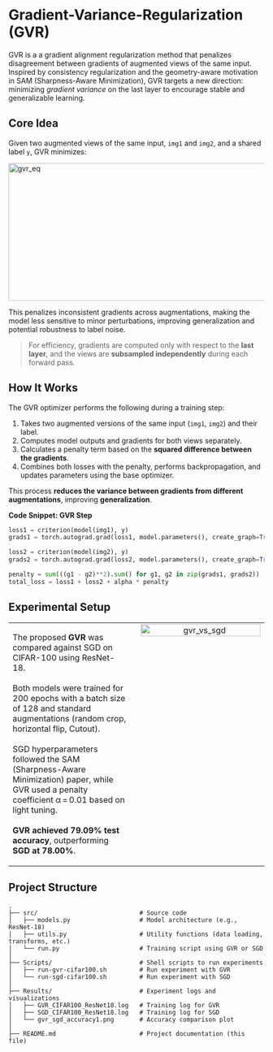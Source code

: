 
# Gradient-Variance-Regularization (GVR)

GVR is a a gradient alignment regularization method that penalizes disagreement between gradients of augmented views of the same input. Inspired by consistency regularization and the geometry-aware motivation in SAM (Sharpness-Aware Minimization), GVR targets a new direction: minimizing *gradient variance* on the last layer to encourage stable and generalizable learning.

##  Core Idea

Given two augmented views of the same input, `img1` and `img2`, and a shared label `y`, GVR minimizes:

<img width="1299" height="271" alt="gvr_eq" src="https://github.com/user-attachments/assets/329a058f-6ceb-4291-9801-0ddcef3b8860" />



This penalizes inconsistent gradients across augmentations, making the model less sensitive to minor perturbations, improving generalization and potential robustness to label noise.
>  For efficiency, gradients are  computed only with respect to the **last layer**, and the views are **subsampled independently** during each forward pass.
##  How It Works

The GVR optimizer performs the following during a training step:

1. Takes two augmented versions of the same input (`img1`, `img2`) and their label.
2. Computes model outputs and gradients for both views separately.
3. Calculates a penalty term based on the **squared difference between the gradients**.
4. Combines both losses with the penalty, performs backpropagation, and updates parameters using the base optimizer.

This process **reduces the variance between gradients from different augmentations**, improving **generalization**.


**Code Snippet: GVR Step**
```python
loss1 = criterion(model(img1), y)
grads1 = torch.autograd.grad(loss1, model.parameters(), create_graph=True)

loss2 = criterion(model(img2), y)
grads2 = torch.autograd.grad(loss2, model.parameters(), create_graph=True)

penalty = sum(((g1 - g2)**2).sum() for g1, g2 in zip(grads1, grads2))
total_loss = loss1 + loss2 + alpha * penalty
```
## Experimental Setup
<table>
  <tr>
    <td style="width: 50%; vertical-align: top; padding-right: 20px;">
      <p>
        The proposed <strong>GVR</strong> was compared against SGD on CIFAR-100 using ResNet-18.<br><br>
        Both models were trained for 200 epochs with a batch size of 128 and standard augmentations (random crop, horizontal flip, Cutout).<br><br>
        SGD hyperparameters followed the SAM (Sharpness-Aware Minimization) paper, while GVR used a penalty coefficient α = 0.01 based on light tuning.<br><br>
        <strong>GVR achieved 79.09% test accuracy</strong>, outperforming <strong>SGD at 78.00%</strong>.
      </p>
    </td>
    <td style="width: 50%; vertical-align: top; text-align: center;">
      <img width="100%" alt="gvr_vs_sgd" src="https://github.com/user-attachments/assets/48253002-6385-48b2-a901-cb1fb13761ea" />
    </td>
  </tr>
</table>



## Project Structure 
<pre><code>.
├── src/                            # Source code
│   ├── models.py                   # Model architecture (e.g., ResNet-18)
│   ├── utils.py                    # Utility functions (data loading, transforms, etc.)
│   └── run.py                      # Training script using GVR or SGD
│
├── Scripts/                        # Shell scripts to run experiments
│   ├── run-gvr-cifar100.sh         # Run experiment with GVR
│   └── run-sgd-cifar100.sh         # Run experiment with SGD
│
├── Results/                        # Experiment logs and visualizations
│   ├── GVR_CIFAR100_ResNet18.log   # Training log for GVR
│   ├── SGD_CIFAR100_ResNet18.log   # Training log for SGD
│   └── gvr_sgd_accuracy1.png       # Accuracy comparison plot
│
├── README.md                       # Project documentation (this file)
</code></pre>
